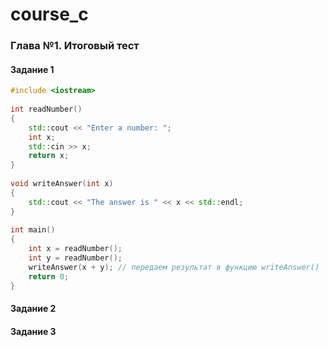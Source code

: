 # course_c
### Глава №1. Итоговый тест
#### Задание 1
```cpp
#include <iostream>
 
int readNumber()
{
    std::cout << "Enter a number: ";
    int x;
    std::cin >> x;
    return x;
}
 
void writeAnswer(int x)
{
    std::cout << "The answer is " << x << std::endl;
}
 
int main()
{
    int x = readNumber();
    int y = readNumber();
    writeAnswer(x + y); // передаем результат в функцию writeAnswer()
    return 0;
}
```
#### Задание 2

#### Задание 3
